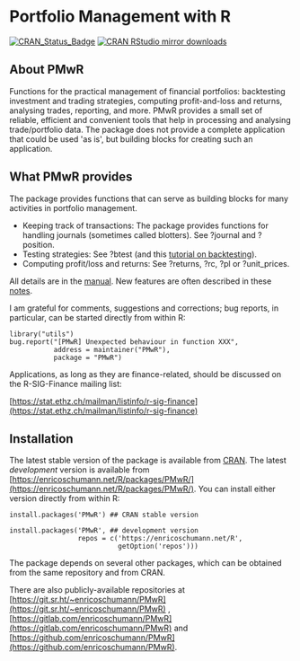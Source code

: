 # Portfolio Management with R

[![CRAN_Status_Badge](https://www.r-pkg.org/badges/version/PMwR)](https://cran.r-project.org/package=PMwR)
[![CRAN RStudio mirror downloads](https://cranlogs.r-pkg.org/badges/PMwR)](https://cran.r-project.org/package=PMwR)

## About PMwR

Functions for the practical management of financial
portfolios: backtesting investment and trading strategies,
computing profit-and-loss and returns, analysing trades,
reporting, and more. PMwR provides a small set of reliable,
efficient and convenient tools that help in processing and
analysing trade/portfolio data. The package does not
provide a complete application that could be used 'as is',
but building blocks for creating such an application.

## What PMwR provides

The package provides functions that can serve as building
blocks for many activities in portfolio management.

- Keeping track of transactions: The package provides
     functions for handling journals (sometimes called
     blotters). See ?journal and ?position.
- Testing strategies: See ?btest (and this
  [tutorial on backtesting](https://papers.ssrn.com/sol3/papers.cfm?abstract_id=3374195)).
- Computing profit/loss and returns: See ?returns,
     ?rc, ?pl or ?unit_prices.

All details are in the
[manual](https://enricoschumann.net/R/packages/PMwR/manual/PMwR.html).
New features are often described in these
[notes](https://enricoschumann.net/notes/PMwR/).

I am grateful for comments, suggestions and corrections;
bug reports, in particular, can be started directly from
within R:

    library("utils")
    bug.report("[PMwR] Unexpected behaviour in function XXX",
               address = maintainer("PMwR"),
               package = "PMwR")

Applications, as long as they are finance-related,
should be discussed on the R-SIG-Finance mailing list:

[https://stat.ethz.ch/mailman/listinfo/r-sig-finance](https://stat.ethz.ch/mailman/listinfo/r-sig-finance)




## Installation

The latest stable version of the package is available
from [CRAN](https://cran.r-project.org/package=PMwR).
The latest *development* version is available from
[https://enricoschumann.net/R/packages/PMwR/](https://enricoschumann.net/R/packages/PMwR/). You
can install either version directly from within R:

    install.packages('PMwR') ## CRAN stable version

    install.packages('PMwR', ## development version
                     repos = c('https://enricoschumann.net/R',
                               getOption('repos')))

The package depends on several other packages, which
can be obtained from the same repository and from CRAN.

There are also publicly-available repositories at
[https://git.sr.ht/~enricoschumann/PMwR](https://git.sr.ht/~enricoschumann/PMwR) ,
[https://gitlab.com/enricoschumann/PMwR](https://gitlab.com/enricoschumann/PMwR) and
[https://github.com/enricoschumann/PMwR](https://github.com/enricoschumann/PMwR).
